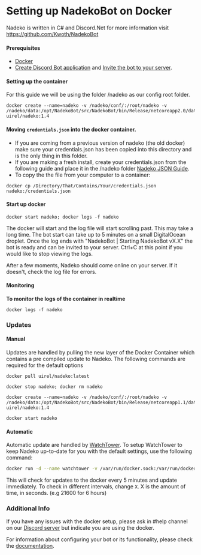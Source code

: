 # Setting up NadekoBot on Docker
Nadeko is written in C# and Discord.Net for more information visit <https://github.com/Kwoth/NadekoBot>

#### Prerequisites
- [Docker](https://docs.docker.com/engine/installation/)
- [Create Discord Bot application](http://nadekobot.readthedocs.io/en/latest/JSON%20Explanations/#creating-discord-bot-application) and [Invite the bot to your server](http://nadekobot.readthedocs.io/en/latest/JSON%20Explanations/#inviting-your-bot-to-your-server). 

#### Setting up the container
For this guide we will be using the folder /nadeko as our config root folder.
```
docker create --name=nadeko -v /nadeko/conf/:/root/nadeko -v /nadeko/data:/opt/NadekoBot/src/NadekoBot/bin/Release/netcoreapp2.0/data uirel/nadeko:1.4
```

#### Moving `credentials.json` into the docker container. 

- If you are coming from a previous version of nadeko (the old docker) make sure your credentials.json has been copied into this directory and is the only thing in this folder.
- If you are making a fresh install, create your credentials.json from the following guide and place it in the /nadeko folder [Nadeko JSON Guide](http://nadekobot.readthedocs.io/en/latest/JSON%20Explanations/). 
- To copy the the file from your computer to a container: 
```
docker cp /Directory/That/Contains/Your/credentials.json nadeko:/credentials.json
```

#### Start up docker
```
docker start nadeko; docker logs -f nadeko
```
The docker will start and the log file will start scrolling past. This may take a long time. The bot start can take up to 5 minutes on a small DigitalOcean droplet.
Once the log ends with "NadekoBot | Starting NadekoBot vX.X" the bot is ready and can be invited to your server. Ctrl+C at this point if you would like to stop viewing the logs.

After a few moments, Nadeko should come online on your server. If it doesn't, check the log file for errors. 

#### Monitoring
**To monitor the logs of the container in realtime** 
```
docker logs -f nadeko
```

### Updates

#### Manual
Updates are handled by pulling the new layer of the Docker Container which contains a pre compiled update to Nadeko.
The following commands are required for the default options

`docker pull uirel/nadeko:latest`

`docker stop nadeko; docker rm nadeko`

```
docker create --name=nadeko -v /nadeko/conf/:/root/nadeko -v /nadeko/data:/opt/NadekoBot/src/NadekoBot/bin/Release/netcoreapp1.1/data uirel/nadeko:1.4
```

`docker start nadeko`


#### Automatic
Automatic update are handled by [WatchTower](https://github.com/CenturyLinkLabs/watchtower).
To setup WatchTower to keep Nadeko up-to-date for you with the default settings, use the following command:

```bash
docker run -d --name watchtower -v /var/run/docker.sock:/var/run/docker.sock centurylink/watchtower --cleanup nadeko --interval 300
```

This will check for updates to the docker every 5 minutes and update immediately. To check in different intervals, change `X`. X is the amount of time, in seconds. (e.g 21600 for 6 hours)

### Additional Info
If you have any issues with the docker setup, please ask in #help channel on our [Discord server](https://discordapp.com/invite/nadekobot) but indicate you are using the docker.

For information about configuring your bot or its functionality, please check the [documentation](http://nadekobot.readthedocs.io/en/latest).
